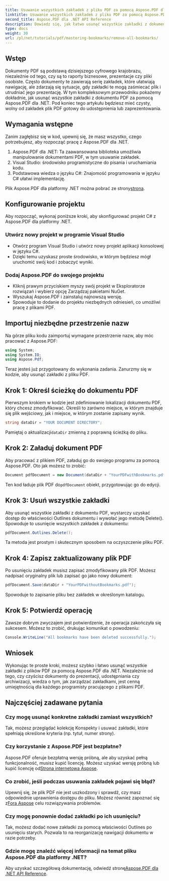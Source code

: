 ```yaml
---
title: Usuwanie wszystkich zakładek z pliku PDF za pomocą Aspose.PDF dla .NET
linktitle: Usuwanie wszystkich zakładek z pliku PDF za pomocą Aspose.PDF dla .NET
second_title: Aspose.PDF dla .NET API Reference
description: Dowiedz się, jak łatwo usunąć wszystkie zakładki z dokumentu PDF za pomocą Aspose.PDF dla .NET. Ten przewodnik krok po kroku zawiera szczegółowe instrukcje.
type: docs
weight: 30
url: /pl/net/tutorials/pdf/mastering-bookmarks/remove-all-bookmarks/
---
```

## Wstęp

Dokumenty PDF są podstawą dzisiejszego cyfrowego krajobrazu, niezależnie od tego, czy są to raporty biznesowe, prezentacje czy pliki osobiste. Często dokumenty te zawierają serię zakładek, które ułatwiają nawigację, ale zdarzają się sytuacje, gdy zakładki te mogą zaśmiecać plik i utrudniać jego prezentację. W tym kompleksowym przewodniku pokażemy dokładnie, jak usunąć wszystkie zakładki z dokumentu PDF za pomocą Aspose.PDF dla .NET. Pod koniec tego artykułu będziesz mieć czysty, wolny od zakładek plik PDF gotowy do udostępnienia lub zaprezentowania.

## Wymagania wstępne

Zanim zagłębisz się w kod, upewnij się, że masz wszystko, czego potrzebujesz, aby rozpocząć pracę z Aspose.PDF dla .NET.

1. Aspose.PDF dla .NET: Ta zaawansowana biblioteka umożliwia manipulowanie dokumentami PDF, w tym usuwanie zakładek.
2. Visual Studio: środowisko programistyczne do pisania i uruchamiania kodu.
3. Podstawowa wiedza o języku C#: Znajomość programowania w języku C# ułatwi implementację.

 Plik Aspose.PDF dla platformy .NET można pobrać ze strony[strona](https://releases.aspose.com/pdf/net/).

## Konfigurowanie projektu

Aby rozpocząć, wykonaj poniższe kroki, aby skonfigurować projekt C# z Aspose.PDF dla platformy .NET.

### Utwórz nowy projekt w programie Visual Studio

- Otwórz program Visual Studio i utwórz nowy projekt aplikacji konsolowej w języku C#.
- Dzięki temu uzyskasz proste środowisko, w którym będziesz mógł uruchomić swój kod i zobaczyć wyniki.

### Dodaj Aspose.PDF do swojego projektu

- Kliknij prawym przyciskiem myszy swój projekt w Eksploratorze rozwiązań i wybierz opcję Zarządzaj pakietami NuGet.
- Wyszukaj Aspose.PDF i zainstaluj najnowszą wersję.
- Spowoduje to dodanie do projektu niezbędnych odniesień, co umożliwi pracę z plikami PDF.

## Importuj niezbędne przestrzenie nazw

Na górze pliku kodu zaimportuj wymagane przestrzenie nazw, aby móc pracować z Aspose.PDF:

```csharp
using System;
using System.IO;
using Aspose.Pdf;
```

Teraz jesteś już przygotowany do wykonania zadania. Zanurzmy się w kodzie, aby usunąć zakładki z pliku PDF.

## Krok 1: Określ ścieżkę do dokumentu PDF

Pierwszym krokiem w kodzie jest zdefiniowanie lokalizacji dokumentu PDF, który chcesz zmodyfikować. Określi to zarówno miejsce, w którym znajduje się plik wejściowy, jak i miejsce, w którym zostanie zapisany wynik.

```csharp
string dataDir = "YOUR DOCUMENT DIRECTORY";
```

 Pamiętaj o aktualizacji`dataDir` zmienną z poprawną ścieżką do pliku.

## Krok 2: Załaduj dokument PDF

Aby pracować z plikiem PDF, załaduj go do swojego programu za pomocą Aspose.PDF. Oto jak możesz to zrobić:

```csharp
Document pdfDocument = new Document(dataDir + "YourPDFwithBookmarks.pdf");
```

 Ten kod ładuje plik PDF do`pdfDocument` obiekt, przygotowując go do edycji.

## Krok 3: Usuń wszystkie zakładki

Aby usunąć wszystkie zakładki z dokumentu PDF, wystarczy uzyskać dostęp do właściwości Outlines dokumentu i wywołać jego metodę Delete(). Spowoduje to usunięcie wszystkich zakładek z dokumentu:

```csharp
pdfDocument.Outlines.Delete();
```

Ta metoda jest prostym i skutecznym sposobem na oczyszczenie pliku PDF.

## Krok 4: Zapisz zaktualizowany plik PDF

Po usunięciu zakładek musisz zapisać zmodyfikowany plik PDF. Możesz nadpisać oryginalny plik lub zapisać go jako nowy dokument:

```csharp
pdfDocument.Save(dataDir + "YourPDFwithoutBookmarks.pdf");
```

Spowoduje to zapisanie pliku bez zakładek w określonym katalogu.

## Krok 5: Potwierdź operację

Zawsze dobrym zwyczajem jest potwierdzenie, że operacja zakończyła się sukcesem. Możesz to zrobić, drukując komunikat o powodzeniu:

```csharp
Console.WriteLine("All bookmarks have been deleted successfully.");
```

## Wniosek

Wykonując te proste kroki, możesz szybko i łatwo usunąć wszystkie zakładki z plików PDF za pomocą Aspose.PDF dla .NET. Niezależnie od tego, czy czyścisz dokumenty do prezentacji, udostępniania czy archiwizacji, wiedza o tym, jak zarządzać zakładkami, jest cenną umiejętnością dla każdego programisty pracującego z plikami PDF.

## Najczęściej zadawane pytania

### Czy mogę usunąć konkretne zakładki zamiast wszystkich?

Tak, możesz przeglądać kolekcję Konspekty i usuwać zakładki, które spełniają określone kryteria (np. tytuł, numer strony).

### Czy korzystanie z Aspose.PDF jest bezpłatne?

 Aspose.PDF oferuje bezpłatną wersję próbną, ale aby uzyskać pełną funkcjonalność, musisz kupić licencję. Możesz uzyskać wersję próbną lub kupić licencję od[Strona internetowa Aspose](https://purchase.aspose.com/buy).

### Co zrobić, jeśli podczas usuwania zakładek pojawi się błąd?

 Upewnij się, że plik PDF nie jest uszkodzony i sprawdź, czy masz odpowiednie uprawnienia dostępu do pliku. Możesz również zapoznać się z[Fora Aspose](https://forum.aspose.com/c/pdf/9) celu rozwiązywania problemów.

### Czy mogę ponownie dodać zakładki po ich usunięciu?

Tak, możesz dodać nowe zakładki za pomocą właściwości Outlines po usunięciu starych. Pozwala to na reorganizację nawigacji dokumentu w razie potrzeby.

### Gdzie mogę znaleźć więcej informacji na temat pliku Aspose.PDF dla platformy .NET?

 Aby uzyskać szczegółową dokumentację, odwiedź stronę[Aspose.PDF dla .NET API Reference](https://reference.aspose.com/pdf/net/).